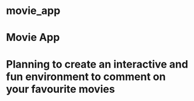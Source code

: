 # movie_app

<h1> Movie App <h1>
  
  <p> Planning to create an interactive and fun environment to comment on your favourite movies <p>
